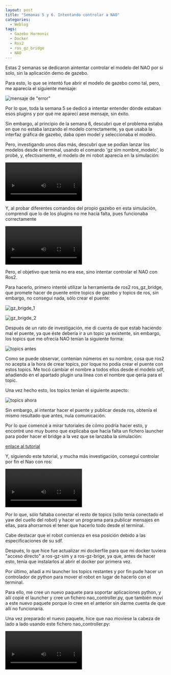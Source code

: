 ```yaml
---
layout: post
title: "Semanas 5 y 6. Intentando controlar a NAO"
categories:
  - Weblog
tags:
  - Gazebo Harmonic
  - Docker
  - Ros2
  - ros_gz_bridge
  - NAO
---
```


Estas 2 semanas se dedicaron aintentar controlar el modelo del NAO por si solo, sin la aplicación demo de gazebo.

Para esto, lo que se intentó fue abrir el modelo de gazebo como tal, pero, me aparecía el siguiente mensaje:

![mensaje de "error"](/2024-tfg-eva-fernandez/images/semanas-5-y-6/error.png)

Por lo que, toda la semana 5 se dedicó a intentar entender dónde estaban esos plugins y por qué me aparecí aese mensaje, sin éxito.

Sin embargo, al principio de la semana 6, descubri que el problema estaba en que no estaba lanzando el modelo correctamente, ya que usaba la interfaz gráfica de gazebo, daba open model y seleccionaba el modelo.

Pero, investigando unos días más, descubrí que se podían lanzar los modelos desde el terminal, usando el comando 'gz sim nombre_modelo', lo probé, y, efectivamente, el modelo de mi robot aparecía en la simulación:

<video width="240" controls>
  <source src="/2024-tfg-eva-fernandez/images/semanas-5-y-6/video_nao.webm" type="video/webm">
  Your browser does not support the video tag.
</video>

Y, al probar diferentes comandos del propio gazebo en esta simulación, comprendí que lo de los plugins no me hacía falta, pues funcionaba correctamente

<video width="240" controls>
  <source src="/2024-tfg-eva-fernandez/images/semanas-5-y-6/video_nao_funcionando.webm" type="video/webm">
  Your browser does not support the video tag.
</video>

Pero, el objetivo que tenía no era ese, sino intentar controlar el NAO con Ros2.

Para hacerlo, primero intenté utilizar la herramienta de ros2 ros_gz_bridge, que promete hacer de puente entre topics de gazebo y topics de ros, sin embargo, no conseguí nada, sólo crear el puente:

![gz_brigde_1](/2024-tfg-eva-fernandez/images/semanas-5-y-6/gz_bridge_1.png)

![gz_brigde_2](/2024-tfg-eva-fernandez/images/semanas-5-y-6/gz_bridge_2.png)


Después de un rato de investigación, me di cuenta de que estab haciendo mal el puente, ya que éste debería ir a un topic ya existente, sin embargo, los topics que me ofrecía NAO tenían la siguiente forma:

![topics antes](/2024-tfg-eva-fernandez/images/semanas-5-y-6/topics_antes.png)

Como se puede observar, contenían números en su nombre, cosa que ros2 no acepta a la hora de crear topics, por loque no podía crear el puente con estos topics. Me tocó cambiar el nombre a todos ellos desde el modelo sdf, añadiendo en el apartado plugin una línea con el nombre que qería para el topic.

Una vez hecho esto, los topics tenían el siguiente aspecto:

![topics ahora](/2024-tfg-eva-fernandez/images/semanas-5-y-6/topics_ahora.png)

Sin embargo, al intentar hacer el puente y publicar desde ros, obtenía el mismo resultado que antes, nula comunicación.

Por lo que comencé a mirar tutoriales de cómo podría hacer esto, y encontré uno muy bueno que explicaba que hacía falta un fichero launcher para poder hacer el bridge a la vez que se lanzaba la simulación:

[enlace al tutorial](https://www.youtube.com/watch?v=DsjJtC8QTQY)

Y, siguiendo este tutorial, y mucha más investigación, conseguí controlar por fin el Nao con ros:

<video width="240" controls>
  <source src="/2024-tfg-eva-fernandez/images/semanas-5-y-6/video_nao_moviendose_con_ros.webm" type="video/webm">
  Your browser does not support the video tag.
</video>


Por lo que, sólo faltaba conectar el resto de topics (sólo tenía conectado el yaw del cuello del robot) y hacer un programa para publicar mensajes en ellas, para ahorrarnos el tener que hacerlo todo desde el terminal.

Cabe destacar que el robot comienza en esa posición debido a las especificaciones de su sdf.

Después, lo que hice fue actualizar mi dockerfile para que mi docker tuviera "acceso directo" a ros-gz-sim y a ros-gz-brige, ya que, antes de hacer esto, tenía que instalarlos al abrir el docker por primera vez.

Por último, añadí a mi launcher los topics restantes y por fin pude hacer un controlador de python para mover el robot en lugar de hacerlo con el terminal.

Para ello, me cree un nuevo paquete para soportar aplicaciones python, y allí copié el launcher y cree un fichero nao_controller.py, que también moví a este nuevo paquete porque lo cree en el anterior sin darme cuenta de que allí no funcionaría.

Una vez preparado el nuevo paquete, hice que nao moviese la cabeza de lado a lado usando este fichero nao_controller.py:

<video width="240" controls>
  <source src="/2024-tfg-eva-fernandez/images/semanas-5-y-6/video_nao_moviendose_con_python.webm" type="video/webm">
  Your browser does not support the video tag.
</video>

